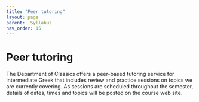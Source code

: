 ```yaml
---
title: "Peer tutoring"
layout: page
parent:  Syllabus
nav_order: 15
---
```



# Peer tutoring

The Department of Classics offers a peer-based tutoring service for intermediate Greek that includes review and practice sessions on topics we are currently covering.  As sessions are scheduled throughout the semester, details of dates, times and topics will be posted on the course web site.